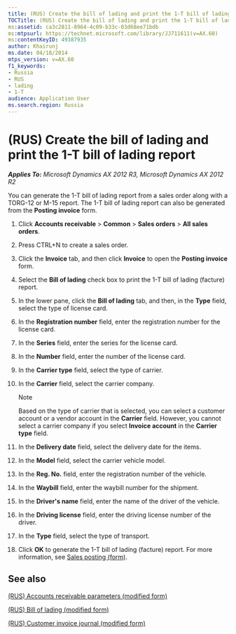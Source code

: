 ```yaml
---
title: (RUS) Create the bill of lading and print the 1-T bill of lading report
TOCTitle: (RUS) Create the bill of lading and print the 1-T bill of lading report
ms:assetid: ca3c2811-8964-4c09-b33c-03d68ee71bdb
ms:mtpsurl: https://technet.microsoft.com/library/JJ711611(v=AX.60)
ms:contentKeyID: 49387935
author: Khairunj
ms.date: 04/18/2014
mtps_version: v=AX.60
f1_keywords:
- Russia
- RUS
- lading
- 1-T
audience: Application User
ms.search.region: Russia
---
```


# (RUS) Create the bill of lading and print the 1-T bill of lading report 


_**Applies To:** Microsoft Dynamics AX 2012 R3, Microsoft Dynamics AX 2012 R2_

You can generate the 1-T bill of lading report from a sales order along with a TORG-12 or M-15 report. The 1-T bill of lading report can also be generated from the **Posting invoice** form.

1.  Click **Accounts receivable** \> **Common** \> **Sales orders** \> **All sales orders**.

2.  Press CTRL+N to create a sales order.

3.  Click the **Invoice** tab, and then click **Invoice** to open the **Posting invoice** form.

4.  Select the **Bill of lading** check box to print the 1-T bill of lading (facture) report.

5.  In the lower pane, click the **Bill of lading** tab, and then, in the **Type** field, select the type of license card.

6.  In the **Registration number** field, enter the registration number for the license card.

7.  In the **Series** field, enter the series for the license card.

8.  In the **Number** field, enter the number of the license card.

9.  In the **Carrier type** field, select the type of carrier.

10. In the **Carrier** field, select the carrier company.
    

    > [!NOTE]
    > <P>Based on the type of carrier that is selected, you can select a customer account or a vendor account in the <STRONG>Carrier</STRONG> field. However, you cannot select a carrier company if you select <STRONG>Invoice account</STRONG> in the <STRONG>Carrier type</STRONG> field.</P>



11. In the **Delivery date** field, select the delivery date for the items.

12. In the **Model** field, select the carrier vehicle model.

13. In the **Reg. No.** field, enter the registration number of the vehicle.

14. In the **Waybill** field, enter the waybill number for the shipment.

15. In the **Driver's name** field, enter the name of the driver of the vehicle.

16. In the **Driving license** field, enter the driving license number of the driver.

17. In the **Type** field, select the type of transport.

18. Click **OK** to generate the 1-T bill of lading (facture) report. For more information, see [Sales posting (form)](https://technet.microsoft.com/library/aa550287\(v=ax.60\)).

## See also

[(RUS) Accounts receivable parameters (modified form)](https://technet.microsoft.com/library/jj733289\(v=ax.60\))

[(RUS) Bill of lading (modified form)](https://technet.microsoft.com/library/jj711563\(v=ax.60\))

[(RUS) Customer invoice journal (modified form)](https://technet.microsoft.com/library/jj711658\(v=ax.60\))

  


